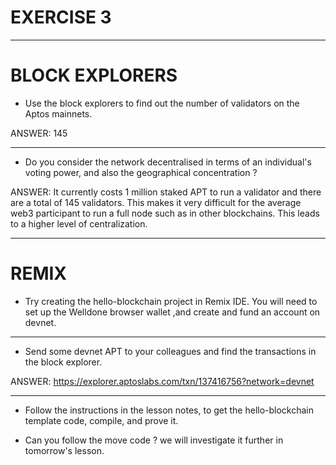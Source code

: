 # EXERCISE 3


--- 

# BLOCK EXPLORERS

- Use the block explorers to find out the number of validators on the Aptos mainnets.

ANSWER: 145

---

- Do you consider the network decentralised in terms of an individual's voting power, and also the geographical concentration ?

ANSWER: It currently costs 1 million staked APT to run a validator and there are a total of 145 validators. This makes it very difficult for the average web3 participant to run a full node such as in other blockchains. This leads to a higher level of centralization. 

---

# REMIX

- Try creating the hello-blockchain project in Remix IDE. You will need to set up the Welldone browser wallet ,and create and fund an account on devnet.

---

- Send some devnet APT to your colleagues and find the transactions in the block explorer.

ANSWER: https://explorer.aptoslabs.com/txn/137416756?network=devnet

---

- Follow the instructions in the lesson notes, to get the hello-blockchain template code, compile, and prove it.


- Can you follow the move code ? we will investigate it further in tomorrow's lesson.